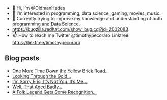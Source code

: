 - 👋 Hi, I’m @OldmanHades
- 👀 I’m interested in programming, data science, gaming, movies, music.
- 🌱 Currently trying to improve my knowledge and understanding of both programming and Data Science.
- https://bugzilla.redhat.com/show_bug.cgi?id=2002083
- 📫 How to reach me Twitter @timothypecoraro
Linktree: https://linktr.ee/timothypecoraro

## Blog posts
<!-- BLOG-POST-LIST:START -->
- [One More Time Down the Yellow Brick Road…](https://medium.com/@timothypecoraro/one-more-time-down-the-yellow-brick-road-542f7ab4edd1?source=rss-5097f5c9b801------2)
- [Looking Through the Gold…](https://medium.com/@timothypecoraro/looking-through-the-gold-f36acd967e54?source=rss-5097f5c9b801------2)
- [I’m Sorry Eric, It’s Not You, It’s Me…](https://medium.com/@timothypecoraro/im-sorry-eric-it-s-not-you-it-s-me-15ab08868f2d?source=rss-5097f5c9b801------2)
- [Well, That Aged Badly…](https://medium.com/@timothypecoraro/well-that-aged-badly-8f20d0e0405b?source=rss-5097f5c9b801------2)
- [A Folk Legend Gets Some Recognition…](https://medium.com/@timothypecoraro/a-folk-legend-gets-some-recognition-cc0b9b64f435?source=rss-5097f5c9b801------2)
<!-- BLOG-POST-LIST:END -->
